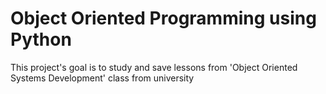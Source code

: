 # Object Oriented Programming using Python

This project's goal is to study and save lessons from 'Object Oriented Systems Development' class from university
